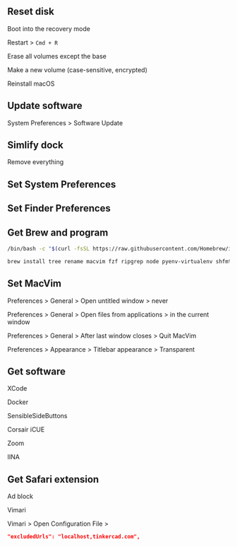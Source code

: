 ## Reset disk

Boot into the recovery mode

Restart > `Cmd + R`

Erase all volumes except the base

Make a new volume (case-sensitive, encrypted)

Reinstall macOS

## Update software

System Preferences > Software Update

## Simlify dock

Remove everything

## Set System Preferences

## Set Finder Preferences

## Get Brew and program

```sh
/bin/bash -c "$(curl -fsSL https://raw.githubusercontent.com/Homebrew/install/HEAD/install.sh)"
```

```sh
brew install tree rename macvim fzf ripgrep node pyenv-virtualenv shfmt git-lfs
```

## Set MacVim

Preferences > General > Open untitled window > never

Preferences > General > Open files from applications > in the current window

Preferences > General > After last window closes > Quit MacVim

Preferences > Appearance > Titlebar appearance > Transparent

## Get software

XCode

Docker

SensibleSideButtons

Corsair iCUE

Zoom

IINA

## Get Safari extension

Ad block

Vimari

Vimari > Open Configuration File >

```json
"excludedUrls": "localhost,tinkercad.com",
```

